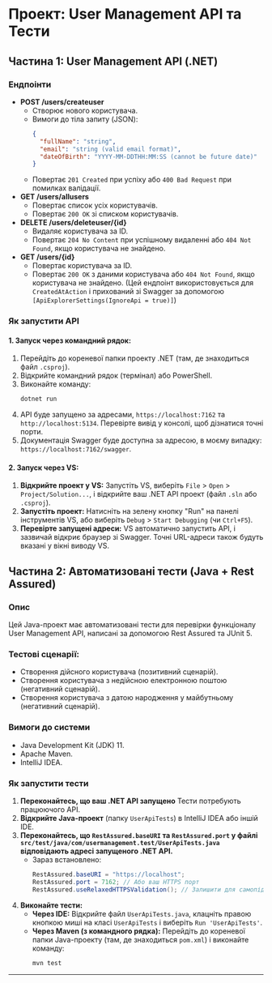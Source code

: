 ﻿# Проект: User Management API та Тести

## Частина 1: User Management API (.NET)

### Ендпоінти
* **POST /users/createuser**
    * Створює нового користувача.
    * Вимоги до тіла запиту (JSON):
        ```json
        {
          "fullName": "string",
          "email": "string (valid email format)",
          "dateOfBirth": "YYYY-MM-DDTHH:MM:SS (cannot be future date)"
        }
        ```
    * Повертає `201 Created` при успіху або `400 Bad Request` при помилках валідації.
* **GET /users/allusers**
    * Повертає список усіх користувачів.
    * Повертає `200 OK` зі списком користувачів.
* **DELETE /users/deleteuser/{id}**
    * Видаляє користувача за ID.
    * Повертає `204 No Content` при успішному видаленні або `404 Not Found`, якщо користувача не знайдено.
* **GET /users/{id}**
    * Повертає користувача за ID.
    * Повертає `200 OK` з даними користувача або `404 Not Found`, якщо користувача не знайдено. (Цей ендпоінт використовується для `CreatedAtAction` і прихований зі Swagger за допомогою `[ApiExplorerSettings(IgnoreApi = true)]`)

### Як запустити API
#### 1. Запуск через командний рядок:
1.  Перейдіть до кореневої папки проекту .NET (там, де знаходиться файл `.csproj`).
2.  Відкрийте командний рядок (термінал) або PowerShell.
3.  Виконайте команду:
    ```bash
    dotnet run
    ```
4.  API буде запущено за адресами, `https://localhost:7162` та `http://localhost:5134`. Перевірте вивід у консолі, щоб дізнатися точні порти.
5.  Документація Swagger буде доступна за адресою, в моєму випадку: `https://localhost:7162/swagger`.

#### 2. Запуск через VS:
1.  **Відкрийте проект у VS:** Запустіть VS, виберіть `File` > `Open` > `Project/Solution...`, і відкрийте ваш .NET API проект (файл `.sln` або `.csproj`).
2.  **Запустіть проект:** Натисніть на зелену кнопку "Run" на панелі інструментів VS, або виберіть `Debug` > `Start Debugging` (чи `Ctrl+F5`).
4.  **Перевірте запущені адреси:** VS автоматично запустить API, і зазвичай відкриє браузер зі Swagger. Точні URL-адреси також будуть вказані у вікні виводу VS.

## Частина 2: Автоматизовані тести (Java + Rest Assured)
### Опис
Цей Java-проект має автоматизовані тести для перевірки функціоналу User Management API, написані за допомогою Rest Assured та JUnit 5.

### Тестові сценарії:
* Створення дійсного користувача (позитивний сценарій).
* Створення користувача з недійсною електронною поштою (негативний сценарій).
* Створення користувача з датою народження у майбутньому (негативний сценарій).

### Вимоги до системи
* Java Development Kit (JDK) 11.
* Apache Maven.
* IntelliJ IDEA.

### Як запустити тести
1.  **Переконайтесь, що ваш .NET API запущено** Тести потребують працюючого API.
2.  **Відкрийте Java-проект** (папку `UserApiTests`) в IntelliJ IDEA або іншій IDE.
3.  **Переконайтесь, що `RestAssured.baseURI` та `RestAssured.port` у файлі `src/test/java/com/usermanagement.test/UserApiTests.java` відповідають адресі запущеного .NET API.**
    * Зараз встановлено:
        ```java
        RestAssured.baseURI = "https://localhost";
        RestAssured.port = 7162; // Або ваш HTTPS порт
        RestAssured.useRelaxedHTTPSValidation(); // Залишити для самопідписаних сертифікатів
        ```
4.  **Виконайте тести:**
    * **Через IDE:** Відкрийте файл `UserApiTests.java`, клацніть правою кнопкою миші на класі `UserApiTests` і виберіть `Run 'UserApiTests'`.
    * **Через Maven (з командного рядка):** Перейдіть до кореневої папки Java-проекту (там, де знаходиться `pom.xml`) і виконайте команду:
        ```bash
        mvn test
        ```

---
